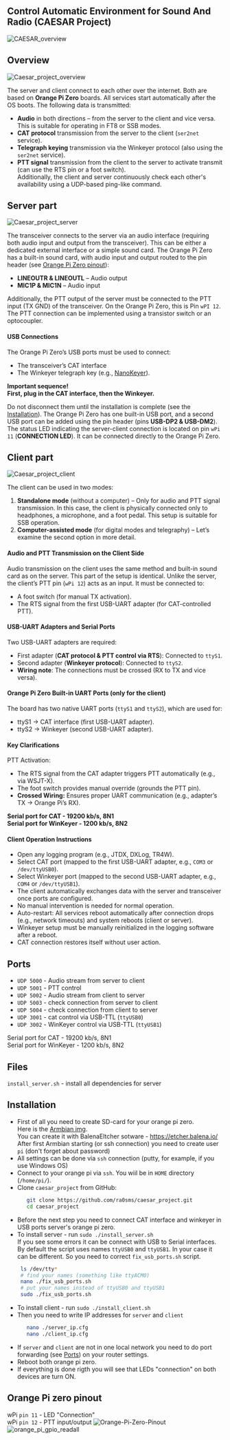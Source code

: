 ## Control Automatic Environment for Sound And Radio (CAESAR Project)

![CAESAR_overview](docs/CAESAR_overview.png)  

## Overview

![Caesar_project_overview](docs/caesar_diagram_overview.jpg)  

The server and client connect to each other over the internet. Both are based on **Orange Pi Zero** boards.
All services start automatically after the OS boots. The following data is transmitted:  
* **Audio** in both directions – from the server to the client and vice versa. This is suitable for operating in FT8 or SSB modes.  
* **CAT protocol** transmission from the server to the client (```ser2net``` service).  
* **Telegraph keying** transmission via the Winkeyer protocol (also using the ```ser2net``` service).  
* **PTT signal** transmission from the client to the server to activate transmit (can use the RTS pin or a foot switch).  
Additionally, the client and server continuously check each other's availability using a UDP-based ping-like command.  

## Server part

![Caesar_project_server](docs/caesar_diagram_server.jpg)  

The transceiver connects to the server via an audio interface (requiring both audio input and output from the transceiver). This can be either a dedicated external interface or a simple sound card. The Orange Pi Zero has a built-in sound card, with audio input and output routed to the pin header (see [Orange Pi Zero pinout](#orange-pi-zero-pinout)):  
* **LINEOUTR & LINEOUTL** – Audio output  
* **MIC1P & MIC1N** – Audio input

Additionally, the PTT output of the server must be connected to the PTT input (TX GND) of the transceiver. On the Orange Pi Zero, this is Pin `wPI 12`. The PTT connection can be implemented using a transistor switch or an optocoupler.  
#### USB Connections
The Orange Pi Zero’s USB ports must be used to connect:
* The transceiver’s CAT interface  
* The Winkeyer telegraph key (e.g., [NanoKeyer](https://ra0sms.com/cw-key-k3ng/)).  

**Important sequence!**  
**First, plug in the CAT interface, then the Winkeyer.** 

Do not disconnect them until the installation is complete (see the [Installation](#installation)). The Orange Pi Zero has one built-in USB port, and a second USB port can be added using the pin header (pins **USB-DP2 & USB-DM2**).  
The status LED indicating the server-client connection is located on pin `wPi 11` (**CONNECTION LED**). It can be connected directly to the Orange Pi Zero.

## Client part

![Caesar_project_client](docs/caesar_diagram_client.jpg)  

The client can be used in two modes:  
1. **Standalone mode** (without a computer) – Only for audio and PTT signal transmission. In this case, the client is physically connected only to headphones, a microphone, and a foot pedal. This setup is suitable for SSB operation.  
2. **Computer-assisted mode** (for digital modes and telegraphy) – Let’s examine the second option in more detail.  
#### Audio and PTT Transmission on the Client Side
Audio transmission on the client uses the same method and built-in sound card as on the server. This part of the setup is identical. Unlike the server, the client’s PTT pin (`wPi 12`) acts as an input. It must be connected to:
* A foot switch (for manual TX activation).  
* The RTS signal from the first USB-UART adapter (for CAT-controlled PTT).

#### USB-UART Adapters and Serial Ports
Two USB-UART adapters are required:
* First adapter (**CAT protocol & PTT control via RTS**): Connected to `ttyS1`.
* Second adapter (**Winkeyer protocol**): Connected to `ttyS2`.
* **Wiring note**: The connections must be crossed (RX to TX and vice versa).
#### Orange Pi Zero Built-in UART Ports (only for the client)
The board has two native UART ports (`ttyS1` and `ttyS2`), which are used for:
* ttyS1 → CAT interface (first USB-UART adapter).  
* ttyS2 → Winkeyer (second USB-UART adapter).  
#### Key Clarifications
PTT Activation:
* The RTS signal from the CAT adapter triggers PTT automatically (e.g., via WSJT-X).  
* The foot switch provides manual override (grounds the PTT pin).  
* **Crossed Wiring:** Ensures proper UART communication (e.g., adapter’s TX → Orange Pi’s RX).  

**Serial port for CAT - 19200 kb/s, 8N1**   
**Serial port for WinKeyer - 1200 kb/s, 8N2**

#### Client Operation Instructions
 
* Open any logging program (e.g., JTDX, DXLog, TR4W).  
* Select CAT port (mapped to the first USB-UART adapter, e.g., `COM3` or` /dev/ttyUSB0`).  
* Select Winkeyer port (mapped to the second USB-UART adapter, e.g., `COM4` or `/dev/ttyUSB1`).  
* The client automatically exchanges data with the server and transceiver once ports are configured.  
* No manual intervention is needed for normal operation.  
* Auto-restart: All services reboot automatically after connection drops (e.g., network timeouts) and system reboots (client or server).  
* Winkeyer setup must be manually reinitialized in the logging software after a reboot.  
* CAT connection restores itself without user action.  

## Ports

* `UDP 5000` - Audio stream from server to client
* `UDP 5001` - PTT control
* `UDP 5002` - Audio stream from client to server
* `UDP 5003` - check connection from server to client
* `UDP 5004` - check connection from client to server
* `UDP 3001` - cat control via USB-TTL (`ttyUSB0`)
* `UDP 3002` - WinKeyer control via USB-TTL (`ttyUSB1`)  

Serial port for CAT - 19200 kb/s, 8N1  
Serial port for WinKeyer - 1200 kb/s, 8N2  

## Files

`install_server.sh` - install all dependencies for server  

## Installation

* First of all you need to create SD-card for your orange pi zero.  
 Here is the [Armbian img](http://ra0sms.com:8000/img/Armbian_community_25.5.0_minimal.tar.gz).  
You can create it with BalenaEltcher sotware - https://etcher.balena.io/  
After first Armbian starting (or ssh connection) you need to create user ```pi``` (don't forget about password)  
* All settings can be done via ```ssh``` connection (putty, for example, if you use Windows OS)  
* Connect to your orange pi via ```ssh```. You wiil be in ```HOME``` directory (```/home/pi/```).  
* Clone ```caesar_project``` from GitHub:  
   ``` bash
      git clone https://github.com/ra0sms/caesar_project.git 
      cd caesar_project
   ```  
* Before the next step you need to connect CAT interface and winkeyer in USB ports server's orange pi zero.  
* To install server - run ```sudo ./install_server.sh```  
   If you see some errors it can be connect with USB to Serial interfaces.  
   By default the script uses names ```ttyUSB0``` and ```ttyUSB1```. In your case it can be different. So you need to correct ```fix_usb_ports.sh``` script. 
   ```bash
    ls /dev/tty*
    # find your names (something like ttyACM0)
    nano ./fix_usb_ports.sh
    # put your names instead of ttyUSB0 and ttyUSB1
    sudo ./fix_usb_ports.sh
   ```  
* To install client - run ```sudo ./install_client.sh```  
* Then you need to write IP addresses for ```server``` and ```client``` 
   ```bash
      nano ./server_ip.cfg 
      nano ./client_ip.cfg
   ```  
* If ```server``` and ```client``` are not in one local network you need to do port forwarding (see [Ports](#ports)) on your router settings.  
* Reboot both orange pi zero.  
* If everything is done rigth you will see that LEDs "connection" on both devices are turn ON.  

## Orange Pi zero pinout

wPi `pin 11` - LED "Connection"  
wPi `pin 12` - PTT input/output
![Orange-Pi-Zero-Pinout](docs/Orange-Pi-Zero-Pinout.png)  
![orange_pi_gpio_readall](docs/orange_pi_gpio_readall.png)




